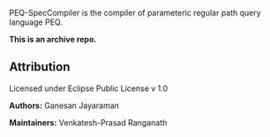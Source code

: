 PEQ-SpecCompiler is the compiler of parameteric regular path query language PEQ.

**This is an archive repo.**


## Attribution

Licensed under Eclipse Public License v 1.0

**Authors:** Ganesan Jayaraman

**Maintainers:** Venkatesh-Prasad Ranganath
